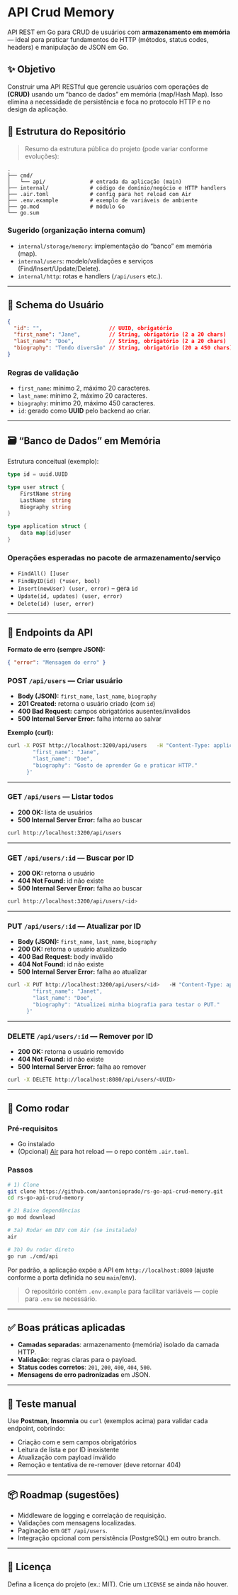# API Crud Memory

API REST em Go para CRUD de usuários com **armazenamento em memória** — ideal para praticar fundamentos de HTTP (métodos, status codes, headers) e manipulação de JSON em Go.

## ✨ Objetivo

Construir uma API RESTful que gerencie usuários com operações de **(CRUD)** usando um “banco de dados” em memória (map/Hash Map). Isso elimina a necessidade de persistência e foca no protocolo HTTP e no design da aplicação.

## 🧱 Estrutura do Repositório

> Resumo da estrutura pública do projeto (pode variar conforme evoluções):

```
.
├── cmd/
│   └── api/              # entrada da aplicação (main)
├── internal/             # código de domínio/negócio e HTTP handlers
├── .air.toml             # config para hot reload com Air
├── .env.example          # exemplo de variáveis de ambiente
├── go.mod                # módulo Go
└── go.sum
```

### Sugerido (organização interna comum)
- `internal/storage/memory`: implementação do “banco” em memória (map).
- `internal/users`: modelo/validações e serviços (Find/Insert/Update/Delete).
- `internal/http`: rotas e handlers (`/api/users` etc.).

---

## 👤 Schema do Usuário

```json
{
  "id": "",                     // UUID, obrigatório
  "first_name": "Jane",         // String, obrigatório (2 a 20 chars)
  "last_name": "Doe",           // String, obrigatório (2 a 20 chars)
  "biography": "Tendo diversão" // String, obrigatório (20 a 450 chars)
}
```

### Regras de validação
- `first_name`: mínimo 2, máximo 20 caracteres.
- `last_name`: mínimo 2, máximo 20 caracteres.
- `biography`: mínimo 20, máximo 450 caracteres.
- `id`: gerado como **UUID** pelo backend ao criar.

---

## 🗃️ “Banco de Dados” em Memória

Estrutura conceitual (exemplo):

```go
type id = uuid.UUID

type user struct {
    FirstName string
    LastName  string
    Biography string
}

type application struct {
    data map[id]user
}
```

### Operações esperadas no pacote de armazenamento/serviço

- `FindAll() []user`
- `FindByID(id) (*user, bool)`
- `Insert(newUser) (user, error)` – gera `id`
- `Update(id, updates) (user, error)`
- `Delete(id) (user, error)`

---

## 🔗 Endpoints da API

**Formato de erro (sempre JSON):**
```json
{ "error": "Mensagem do erro" }
```

### POST `/api/users` — Criar usuário
- **Body (JSON):** `first_name`, `last_name`, `biography`
- **201 Created:** retorna o usuário criado (com `id`)
- **400 Bad Request:** campos obrigatórios ausentes/invalidos
- **500 Internal Server Error:** falha interna ao salvar

**Exemplo (curl):**
```bash
curl -X POST http://localhost:3200/api/users   -H "Content-Type: application/json"   -d '{
        "first_name": "Jane",
        "last_name": "Doe",
        "biography": "Gosto de aprender Go e praticar HTTP."
      }'
```

---

### GET `/api/users` — Listar todos
- **200 OK:** lista de usuários
- **500 Internal Server Error:** falha ao buscar

```bash
curl http://localhost:3200/api/users
```

---

### GET `/api/users/:id` — Buscar por ID
- **200 OK:** retorna o usuário
- **404 Not Found:** id não existe
- **500 Internal Server Error:** falha ao buscar

```bash
curl http://localhost:3200/api/users/<id>
```

---

### PUT `/api/users/:id` — Atualizar por ID
- **Body (JSON):** `first_name`, `last_name`, `biography`
- **200 OK:** retorna o usuário atualizado
- **400 Bad Request:** body inválido
- **404 Not Found:** id não existe
- **500 Internal Server Error:** falha ao atualizar

```bash
curl -X PUT http://localhost:3200/api/users/<id>   -H "Content-Type: application/json"   -d '{
        "first_name": "Janet",
        "last_name": "Doe",
        "biography": "Atualizei minha biografia para testar o PUT."
      }'
```

---

### DELETE `/api/users/:id` — Remover por ID
- **200 OK:** retorna o usuário removido
- **404 Not Found:** id não existe
- **500 Internal Server Error:** falha ao remover

```bash
curl -X DELETE http://localhost:8080/api/users/<UUID>
```

---

## 🚀 Como rodar

### Pré-requisitos
- Go instalado
- (Opcional) [Air](https://github.com/cosmtrek/air) para hot reload — o repo contém `.air.toml`.

### Passos

```bash
# 1) Clone
git clone https://github.com/aantonioprado/rs-go-api-crud-memory.git
cd rs-go-api-crud-memory

# 2) Baixe dependências
go mod download

# 3a) Rodar em DEV com Air (se instalado)
air

# 3b) Ou rodar direto
go run ./cmd/api
```

Por padrão, a aplicação expõe a API em `http://localhost:8080` (ajuste conforme a porta definida no seu `main`/env).

> O repositório contém `.env.example` para facilitar variáveis — copie para `.env` se necessário.

---

## ✅ Boas práticas aplicadas

- **Camadas separadas**: armazenamento (memória) isolado da camada HTTP.
- **Validação**: regras claras para o payload.
- **Status codes corretos**: `201`, `200`, `400`, `404`, `500`.
- **Mensagens de erro padronizadas** em JSON.

---

## 🧪 Teste manual

Use **Postman**, **Insomnia** ou `curl` (exemplos acima) para validar cada endpoint, cobrindo:
- Criação com e sem campos obrigatórios
- Leitura de lista e por ID inexistente
- Atualização com payload inválido
- Remoção e tentativa de re-remover (deve retornar 404)

---

## 📦 Roadmap (sugestões)
- Middleware de logging e correlação de requisição.
- Validações com mensagens localizadas.
- Paginação em `GET /api/users`.
- Integração opcional com persistência (PostgreSQL) em outro branch.

---

## 📄 Licença

Defina a licença do projeto (ex.: MIT). Crie um `LICENSE` se ainda não houver.
